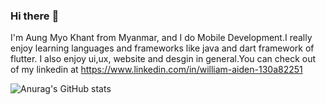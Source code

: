 
### Hi there  :orange_heart:

I'm Aung Myo Khant from Myanmar, and I do Mobile Development.I really enjoy learning languages and frameworks like java and dart framework of flutter.
I also enjoy ui,ux, website and desgin in general.You can check out of my linkedin at https://www.linkedin.com/in/william-aiden-130a82251 

![Anurag's GitHub stats](https://github-readme-stats.vercel.app/api?username=williamaiden&show_icons=true&theme=cobalt)
